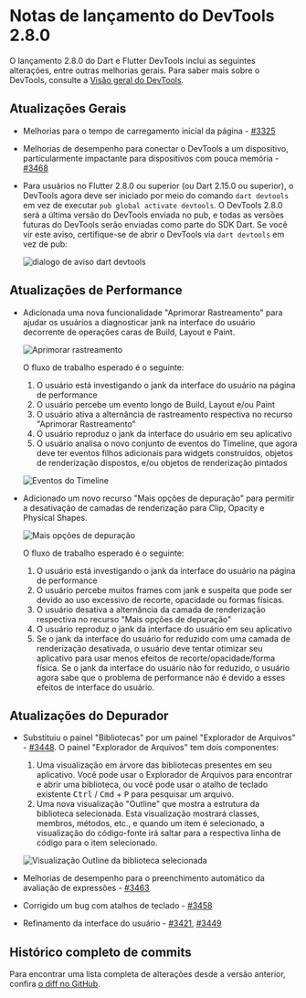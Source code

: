 # Notas de lançamento do DevTools 2.8.0

O lançamento 2.8.0 do Dart e Flutter DevTools
inclui as seguintes alterações, entre outras melhorias gerais.
Para saber mais sobre o DevTools, consulte a
[Visão geral do DevTools](https://docs.flutter.dev/tools/devtools).

## Atualizações Gerais

* Melhorias para o tempo de carregamento inicial da página -
  [#3325](https://github.com/flutter/devtools/pull/3325)
* Melhorias de desempenho para conectar o DevTools a um dispositivo,
  particularmente impactante para dispositivos com pouca memória -
  [#3468](https://github.com/flutter/devtools/pull/3468)
* Para usuários no Flutter 2.8.0 ou superior (ou Dart 2.15.0 ou superior),
  o DevTools agora deve ser iniciado por meio do comando `dart devtools`
  em vez de executar `pub global activate devtools`.
  O DevTools 2.8.0 será a última versão do DevTools enviada no pub,
  e todas as versões futuras do DevTools serão enviadas como parte do SDK Dart.
  Se você vir este aviso,
  certifique-se de abrir o DevTools via `dart devtools` em vez de pub:

  ![dialogo de aviso dart devtools](/tools/devtools/release-notes/images-2.8.0/image1.png "dialogo de aviso dart devtools")

## Atualizações de Performance

* Adicionada uma nova funcionalidade "Aprimorar Rastreamento" para ajudar os usuários a diagnosticar jank na interface do usuário
  decorrente de operações caras de Build, Layout e Paint.

  ![Aprimorar rastreamento](/tools/devtools/release-notes/images-2.8.0/image2.png "Aprimorar rastreamento")

  O fluxo de trabalho esperado é o seguinte:

  1.  O usuário está investigando o jank da interface do usuário na página de performance
  2.  O usuário percebe um evento longo de Build, Layout e/ou Paint
  3.  O usuário ativa a alternância de rastreamento respectiva no recurso "Aprimorar Rastreamento"
  4.  O usuário reproduz o jank da interface do usuário em seu aplicativo
  5.  O usuário analisa o novo conjunto de eventos do Timeline, que agora deve ter
      eventos filhos adicionais para widgets construídos, objetos de renderização dispostos,
      e/ou objetos de renderização pintados

  ![Eventos do Timeline](/tools/devtools/release-notes/images-2.8.0/image3.png "Eventos do Timeline")

* Adicionado um novo recurso "Mais opções de depuração" para permitir a desativação
  de camadas de renderização para Clip, Opacity e Physical Shapes.

  ![Mais opções de depuração](/tools/devtools/release-notes/images-2.8.0/image4.png "Mais opções de depuração")

  O fluxo de trabalho esperado é o seguinte:

  1.  O usuário está investigando o jank da interface do usuário na página de performance
  2.  O usuário percebe muitos frames com jank e suspeita que pode ser devido ao
      uso excessivo de recorte, opacidade ou formas físicas.
  3.  O usuário desativa a alternância da camada de renderização respectiva no recurso "Mais
      opções de depuração"
  4.  O usuário reproduz o jank da interface do usuário em seu aplicativo
  5.  Se o jank da interface do usuário for reduzido com uma camada de renderização desativada,
      o usuário deve tentar otimizar seu aplicativo para usar
      menos efeitos de recorte/opacidade/forma física.
      Se o jank da interface do usuário não for reduzido,
      o usuário agora sabe que o problema de performance
      não é devido a esses efeitos de interface do usuário.

## Atualizações do Depurador

* Substituiu o painel "Bibliotecas" por um painel "Explorador de Arquivos" -
  [#3448](https://github.com/flutter/devtools/pull/3448).
  O painel "Explorador de Arquivos" tem dois componentes:

  1. Uma visualização em árvore das bibliotecas presentes em seu aplicativo.
     Você pode usar o Explorador de Arquivos para encontrar e abrir uma biblioteca,
     ou você pode usar o atalho de teclado existente <kbd>Ctrl</kbd> / <kbd>Cmd</kbd> +
     <kbd>P</kbd> para pesquisar um arquivo.
  2. Uma nova visualização "Outline" que mostra a estrutura da biblioteca selecionada.
     Esta visualização mostrará classes, membros, métodos, etc.,
     e quando um item é selecionado,
     a visualização do código-fonte irá saltar para a respectiva linha de código
     para o item selecionado.

  ![Visualização Outline da biblioteca selecionada](/tools/devtools/release-notes/images-2.8.0/image5.png "Visualização Outline da biblioteca selecionada")

* Melhorias de desempenho para o preenchimento automático da avaliação de expressões -
  [#3463](https://github.com/flutter/devtools/pull/3463)
* Corrigido um bug com atalhos de teclado -
  [#3458](https://github.com/flutter/devtools/pull/3458)
* Refinamento da interface do usuário - [#3421](https://github.com/flutter/devtools/pull/3421),
  [#3449](https://github.com/flutter/devtools/pull/3449)

## Histórico completo de commits

Para encontrar uma lista completa de alterações desde a versão anterior,
confira
[o diff no GitHub](https://github.com/flutter/devtools/compare/v2.7.0...v2.8.0).
